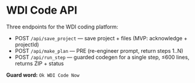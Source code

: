 # WDI Code API

Three endpoints for the WDI coding platform:

- POST `/api/save_project` — save project + files (MVP: acknowledge + projectId)
- POST `/api/make_plan` — PRE (re-engineer prompt, return steps 1..N)
- POST `/api/run_step` — guarded codegen for a single step, ≤600 lines, returns ZIP + status

**Guard word:** `Ok WDI Code Now`
